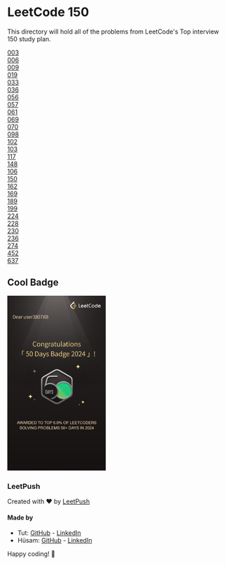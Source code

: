 # LeetCode 150

This directory will hold all of the problems from LeetCode's Top interview 150 study plan.

[003](003/thoughts.md)  
[006](006/thoughts.md)  
[009](009/thoughts.md)  
[019](019/thoughts.md)  
[033](033/thoughts.md)  
[036](036/thoughts.md)  
[056](056/thoughts.md)  
[057](057/thoughts.md)  
[061](061/thoughts.md)  
[069](069/thoughts.md)  
[070](070/thoughts.md)  
[098](098/thoughts.md)  
[102](102/thoughts.md)  
[103](103/thoughts.md)  
[117](117/thoughts.md)  
[148](148/thoughts.md)  
[106](106/thoughts.md)  
[150](150/thoughts.md)  
[162](162/thoughts.md)  
[169](169/thoughts.md)  
[189](189/thoughts.md)  
[199](199/thoughts.md)  
[224](224/thoughts.md)  
[228](228/thoughts.md)  
[230](230/thoughts.md)  
[236](236/thoughts.md)  
[274](274/thoughts.md)  
[452](452/thoughts.md)  
[637](637/thoughts.md)  

## Cool Badge
<img src="50_day_badge.png" alt="LC 50 Day Badge" height="400"/>

### LeetPush

Created with :heart: by [LeetPush](https://github.com/husamahmud/LeetPush)

 #### Made by 
 - Tut: [GitHub](https://github.com/TutTrue) - [LinkedIn](https://www.linkedin.com/in/mahmoud-hamdy-8b6825245/)
 - Hüsam: [GitHub](https://github.com/husamahmud) - [LinkedIn](https://www.linkedin.com/in/husamahmud/)

 Happy coding! 🚀